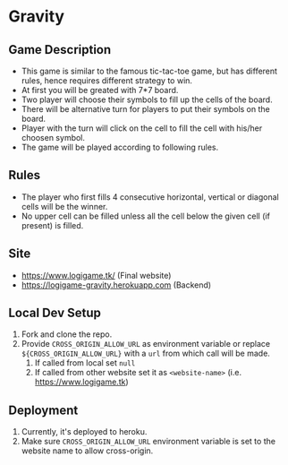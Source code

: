 # Gravity

## Game Description
- This game is similar to the famous tic-tac-toe game, but has different rules, hence requires different strategy to win.
- At first you will be greated with 7*7 board.
- Two player will choose their symbols to fill up the cells of the board.
- There will be alternative turn for players to put their symbols on the board.
- Player with the turn will click on the cell to fill the cell with his/her choosen symbol.
- The game will be played according to following rules.

## Rules

- The player who first fills 4 consecutive horizontal, vertical or diagonal cells will be the winner.
- No upper cell can be filled unless all the cell below the given cell (if present) is filled.

## Site
- https://www.logigame.tk/ (Final website)
- https://logigame-gravity.herokuapp.com (Backend)

## Local Dev Setup
1. Fork and clone the repo.
2. Provide `CROSS_ORIGIN_ALLOW_URL` as environment variable or replace `${CROSS_ORIGIN_ALLOW_URL}` with a `url` from which call will be made.
   1. If called from local set `null`
   2. If called from other website set it as `<website-name>` (i.e. https://www.logigame.tk)

## Deployment
1. Currently, it's deployed to heroku.
2. Make sure `CROSS_ORIGIN_ALLOW_URL` environment variable is set to the website name to allow cross-origin. 